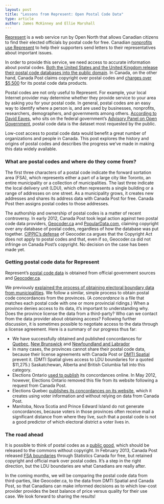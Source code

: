 ```yaml
---
layout: post
title: "Lessons from Represent: Open Postal Code Data"
type: article
author: James McKinney and Ellie Marshall
---
```

[Represent](http://represent.opennorth.ca) is a web service run by Open North that allows Canadian citizens to find their elected officials by postal code for free. Canadian [nonprofits use Represent](http://http://blog.opennorth.ca/2013/01/28/drupal-modules/) to help their supporters send letters to their representatives about important issues.

In order to provide this service, we need access to accurate information about postal codes. [Both the United States and the United Kingdom release their postal code databases into the public domain](http://www.canadaone.com/ezine/may2012/canada_post_postal_code_dispute.html). In Canada, on the other hand, Canada Post claims copyright over postal codes and [charges over $5,500](http://www.canadapost.ca/cpo/mc/business/productsservices/mailing/pcdp.jsf) for its postal code data products.

Postal codes are not only useful to Represent. For example, your local Internet provider may determine whether they provide service to your area by asking you for your postal code. In general, postal codes are an easy way to identify where a person is, and are used by businesses, nonprofits, researchers, demographers, and governments among others. [According to David Eaves](http://eaves.ca/2012/04/25/canada-posts-war-on-the-21st-century-innovation-productivity/), who sits on the federal government’s [Advisory Panel on Open Government](http://www.open.gc.ca/open-ouvert/bio-bio-eng.asp), postal code data is the dataset most requested by the public.

Low-cost access to postal code data would benefit a great number of organizations and people in Canada. This post explores the history and origins of postal codes and describes the progress we’ve made in making this data widely available.

### What are postal codes and where do they come from?

The first three characters of a postal code indicate the forward sortation area (FSA), which represents either a part of a large city like Toronto, an entire municipality or a collection of municipalities. The last three indicate the local delivery unit (LDU), which often represents a single building or a range of addresses on one street. As a municipality grows, it creates new addresses and shares its address data with Canada Post for free. Canada Post then assigns postal codes to those addresses.

The authorship and ownership of postal codes is a matter of recent controversy. In early 2012, Canada Post took legal action against two postal code data providers, [Geocoder.ca](http://geocoder.ca/?sued=1) and [PopularData.com](http://www.populardata.com/postalcode_database.html), claiming copyright over any database of postal codes, regardless of how the database was put together. [CIPPIC’s defense](http://www.cippic.ca/sites/default/files/Geolytica_Statement_of_Defence.pdf) of Geocoder.ca argues that the Copyright Act does not apply to postal codes and that, even if so, Geocoder.ca did not infringe on Canada Post’s copyright. No decision on the case has been made yet.

### Getting postal code data for Represent

Represent’s [postal code data](https://github.com/opennorth/represent-canada-data/tree/master/postcodes) is obtained from official government sources and [Geocoder.ca](http://geocoder.ca/).

We previously [explained the process of obtaining electoral boundary data from municipalities](http://blog.opennorth.ca/lessons-from-represent-if-you-dont-ask-you-do-16430/). We follow a similar, simple process to obtain postal code concordances from the provinces. (A *concordance* is a file that matches each postal code with one or more provincial ridings.) When a province denies access to its data, it’s important to understanding why. Does the province license the data from a third-party? Who can we contact from the data provider about obtaining access? Following further discussion, it is sometimes possible to negotiate access to the data through a license agreement. Here is a summary of our progress thus far:

* We have successfully obtained and published concordances for [Quebec](https://github.com/opennorth/represent-canada-data/tree/master/postcodes/qc), [New Brunswick](https://github.com/opennorth/represent-canada-data/tree/master/postcodes/nb) and [Newfoundland and Labrador](https://github.com/opennorth/represent-canada-data)
* In many cases, the provinces cannot share their postal code data, because their license agreements with Canada Post or [DMTI Spatial](http://www.dmtispatial.com/) prevent it. (DMTI Spatial gives access to LDU boundaries for a quoted $11,275.) Saskatchewan, Alberta and British Columbia fall into this category.
* Elections Ontario [used to publish](http://www.elections.on.ca/en-CA/Tools/ElectoralDistricts/PostalCodeFile.htm) its concordances online. In May 2012, however, Elections Ontario removed this file from its website following a request from Canada Post.
* Elections Quebec [publishes its concordances on its website](http://www.electionsquebec.qc.ca/english/provincial/electoral-map/general-information-on-the-provincial-electoral-divisions-2011.php), which it creates using voter information and without relying on data from Canada Post.
* Manitoba, Nova Scotia and Prince Edward Island do not generate concordances, because voters in those provinces often receive mail a significant distance from where they live, such that a postal code is not a good predictor of which electoral district a voter lives in.

### The road ahead

It is possible to think of postal codes as a [public good](http://en.wikipedia.org/wiki/Public_good), which should be released to the commons without copyright. In February 2013, Canada Post released [FSA boundaries](http://www5.statcan.gc.ca/bsolc/olc-cel/olc-cel?catno=92-179-X&lang=eng) through Statistics Canada for free, but retained copyright and official mark over postal codes. It’s a step in the right direction, but the LDU boundaries are what Canadians are really after.

In the coming months, we will be comparing the postal code data from third-parties, like Geocoder.ca, to the data from DMTI Spatial and Canada Post, so that Canadians can make informed decisions as to which low-cost provider provides the best balance of price versus quality for their use case. We look forward to sharing the results!
